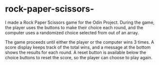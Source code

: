 # rock-paper-scissors-
I made a Rock Paper Scissors game for the Odin Project. During the game, the player uses the buttons to make their choice each round, and the computer uses a randomized choice selected from out of an array. 

The game proceeds until either the player or the computer wins 3 times. A score display keeps track of the total wins, and a message at the bottom shows the results for each round. A reset button is available below the choice buttons to reset the score, so the player can choose to play again.
